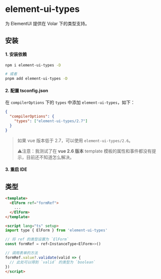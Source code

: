 # element-ui-types

为 ElementUI 提供在 Volar 下的类型支持。

## 安装

#### 1. 安装依赖

```bash
npm i element-ui-types -D

# 或者
pnpm add element-ui-types -D
```

#### 2. 配置 tsconfig.json

在 `compilerOptions` 下的 `types` 中添加 `element-ui-types`，如下：

```json
{
  "compilerOptions": {
    "types": ["element-ui-types/2.7"]
  }
}
```

> 如果 vue 版本低于 2.7，可以使用 `element-ui-types/2.6`。
>
> ⚠注意：我测试了在 __vue 2.6 版本__ template 模板的属性和事件都没有提示，目前还不知道怎么解决。

#### 3. 重启 IDE

## 类型

```html
<template>
  <ElForm ref="formRef">
    ...
  </ElForm>
</template>

<script lang="ts" setup>
import type { ElForm } from 'element-ui-types'

// 将 ref 的类型设置为 `ElForm`
const formRef = ref<InstanceType<ElForm>>()

// 调用表单的方法
formRef.value?.validate(valid => {
  // 此处可以得到 `valid` 的类型为 `boolean`
})
</script>
```

